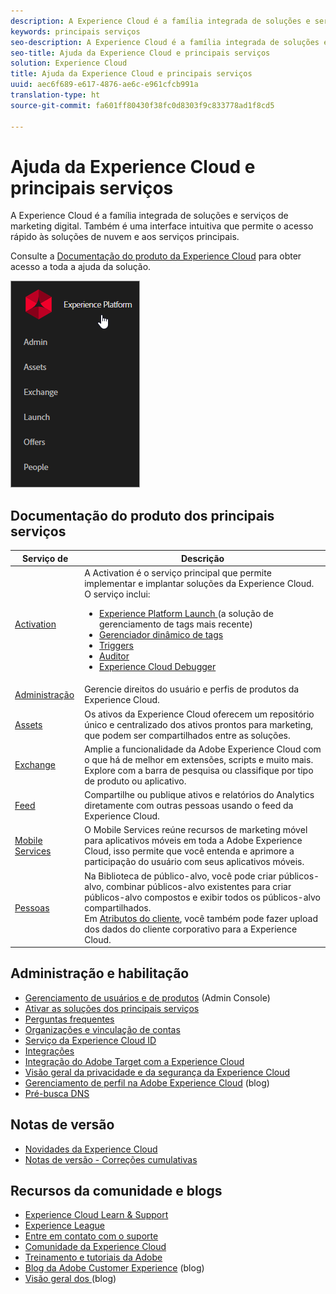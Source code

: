 ```yaml
---
description: A Experience Cloud é a família integrada de soluções e serviços de marketing digital. Também é uma interface intuitiva que permite o acesso rápido às soluções de nuvem e aos serviços principais.
keywords: principais serviços
seo-description: A Experience Cloud é a família integrada de soluções e serviços de marketing digital. Também é uma interface intuitiva que permite o acesso rápido às soluções de nuvem e aos serviços principais.
seo-title: Ajuda da Experience Cloud e principais serviços
solution: Experience Cloud
title: Ajuda da Experience Cloud e principais serviços
uuid: aec6f689-e617-4876-ae6c-e961cfcb991a
translation-type: ht
source-git-commit: fa601ff80430f38fc0d8303f9c833778ad1f8cd5

---
```



# Ajuda da Experience Cloud e principais serviços

A Experience Cloud é a família integrada de soluções e serviços de marketing digital. Também é uma interface intuitiva que permite o acesso rápido às soluções de nuvem e aos serviços principais.

Consulte a [Documentação do produto da Experience Cloud](landing/experience-cloud-home.md) para obter acesso a toda a ajuda da solução.

![](assets/experience-cloud-core-services.png)

## Documentação do produto dos principais serviços

| Serviço de | Descrição |
|--- |--- |
| [Activation](activation/activation.md) | A Activation é o serviço principal que permite implementar e implantar soluções da Experience Cloud. O serviço inclui:<ul><li>[Experience Platform Launch ](https://docs.adobelaunch.com/)(a solução de gerenciamento de tags mais recente)</li><li>[Gerenciador dinâmico de tags](https://marketing.adobe.com/resources/help/pt_BR/dtm/)</li><li>[Triggers](activation/triggers.md)</li><li>[Auditor](https://marketing.adobe.com/resources/help/en_US/auditor/)</li><li>[Experience Cloud Debugger](https://marketing.adobe.com/resources/help/en_US/experience-cloud-debugger/)</li></ul> |
| [Administração](admin-getting-started/admin-getting-started.md) | Gerencie direitos do usuário e perfis de produtos da Experience Cloud. |
| [Assets](experience-cloud-assets/experience-cloud-assets.md) | Os ativos da Experience Cloud oferecem um repositório único e centralizado dos ativos prontos para marketing, que podem ser compartilhados entre as soluções. |
| [Exchange](https://experiencecloud.adobeexchange.com/) | Amplie a funcionalidade da Adobe Experience Cloud com o que há de melhor em extensões, scripts e muito mais. Explore com a barra de pesquisa ou classifique por tipo de produto ou aplicativo. |
| [Feed](feed.md) | Compartilhe ou publique ativos e relatórios do Analytics diretamente com outras pessoas usando o feed da Experience Cloud. |
| [Mobile Services](https://marketing.adobe.com/resources/help/pt_BR/mobile/) | O Mobile Services reúne recursos de marketing móvel para aplicativos móveis em toda a Adobe Experience Cloud, isso permite que você entenda e aprimore a participação do usuário com seus aplicativos móveis. |
| [Pessoas](audience-library/audience-library.md) | Na Biblioteca de público-alvo, você pode criar públicos-alvo, combinar públicos-alvo existentes para criar públicos-alvo compostos e exibir todos os públicos-alvo compartilhados.<br>Em [Atributos do cliente](attributes/attributes.md), você também pode fazer upload dos dados do cliente corporativo para a Experience Cloud. |

## Administração e habilitação

* [Gerenciamento de usuários e de produtos](admin-getting-started/admin-getting-started.md) (Admin Console)
* [Ativar as soluções dos principais serviços](core-services/core-services.md)
* [Perguntas frequentes](admin-getting-started/admin-getting-started.md)
* [Organizações e vinculação de contas](admin-getting-started/organizations.md)
* [Serviço da Experience Cloud ID](https://marketing.adobe.com/resources/help/pt_BR/mcvid/)
* [Integrações](marketing-cloud-integrations.md)
* [Integração do Adobe Target com a Experience Cloud](https://marketing.adobe.com/resources/help/pt_BR/target/a4t/?f=c_integrating_target_with_mac)
* [Visão geral da privacidade e da segurança da Experience Cloud](assets/Adobe-Marketing-Cloud-Privacy-and-Security-Overview.pdf)
* [Gerenciamento de perfil na Adobe Experience Cloud](https://theblog.adobe.com/profile-management-adobe-marketing-cloud-comes-together/) (blog)
* [Pré-busca DNS](admin-getting-started/admin-getting-started.md#concept_6BC8C6856E3644F8956D7AD0A96383B7)

## Notas de versão

* [Novidades da Experience Cloud](marketing-cloud-interface/marketing-cloud-interface.md#concept_9A4370BD59744928BDC9F87E978798B3)
* [Notas de versão - Correções cumulativas](marketing-cloud-interface/release-notes.md#concept_F5C9FF69A5B44395BB5FA0552F4E9175)

## Recursos da comunidade e blogs

* [Experience Cloud Learn &amp; Support](https://helpx.adobe.com/br/support/experience-cloud.html)
* [Experience League](https://landing.adobe.com/experience-league/)
* [Entre em contato com o suporte](https://helpx.adobe.com/br/contact/enterprise-support.ec.html)
* [Comunidade da Experience Cloud](https://forums.adobe.com/community/experience-cloud)
* [Treinamento e tutoriais da Adobe](https://helpx.adobe.com/br/learning.html?promoid=KAUDK)
* [Blog da Adobe Customer Experience](https://theblog.adobe.com/customer-experience/) (blog)
* [Visão geral dos ](https://theblog.adobe.com/part-2-capturing-leveraging-consumer-behavior-adobe-marketing-cloud/) (blog)
